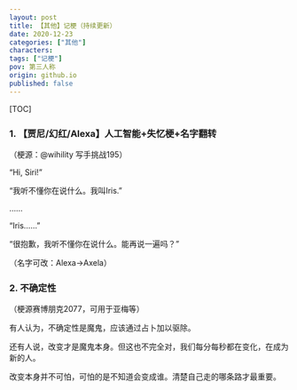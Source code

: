 ```yaml
---
layout: post
title: 【其他】记梗（持续更新）
date: 2020-12-23
categories: ["其他"]
characters: 
tags: ["记梗"]
pov: 第三人称
origin: github.io
published: false
---
```


[TOC]

### 1. 【贾尼/幻红/Alexa】人工智能+失忆梗+名字翻转

（梗源：@wihility 写手挑战195）

“Hi, Siri!”

“我听不懂你在说什么。我叫Iris.”

……

“Iris……”

“很抱歉，我听不懂你在说什么。能再说一遍吗？”

（名字可改：Alexa→Axela）

### 2. 不确定性

（梗源赛博朋克2077，可用于亚梅等）

有人认为，不确定性是魔鬼，应该通过占卜加以驱除。

还有人说，改变才是魔鬼本身。但这也不完全对，我们每分每秒都在变化，在成为新的人。

改变本身并不可怕，可怕的是不知道会变成谁。清楚自己走的哪条路才最重要。